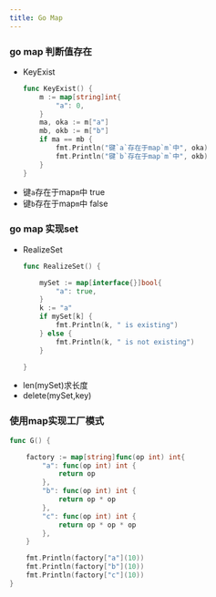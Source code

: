 ```yaml
---
title: Go Map
---
```


### go map 判断值存在
- KeyExist
    ```go
    func KeyExist() {
        m := map[string]int{
            "a": 0,
        }
        ma, oka := m["a"]
        mb, okb := m["b"]
        if ma == mb {
            fmt.Println("键`a`存在于map`m`中", oka)
            fmt.Println("键`b`存在于map`m`中", okb)
        }
    }
    ```
- 键`a`存在于map`m`中 true
- 键`b`存在于map`m`中 false

### go map 实现set
- RealizeSet
    ```go
    func RealizeSet() {
    
        mySet := map[interface{}]bool{
            "a": true,
        }
        k := "a"
        if mySet[k] {
            fmt.Println(k, " is existing")
        } else {
            fmt.Println(k, " is not existing")
        }
    
    }
    ```
- len(mySet)求长度
- delete(mySet,key)


### 使用map实现工厂模式
```go
func G() {

	factory := map[string]func(op int) int{
		"a": func(op int) int {
			return op
		},
		"b": func(op int) int {
			return op * op
		},
		"c": func(op int) int {
			return op * op * op
		},
	}

	fmt.Println(factory["a"](10))
	fmt.Println(factory["b"](10))
	fmt.Println(factory["c"](10))
}
```